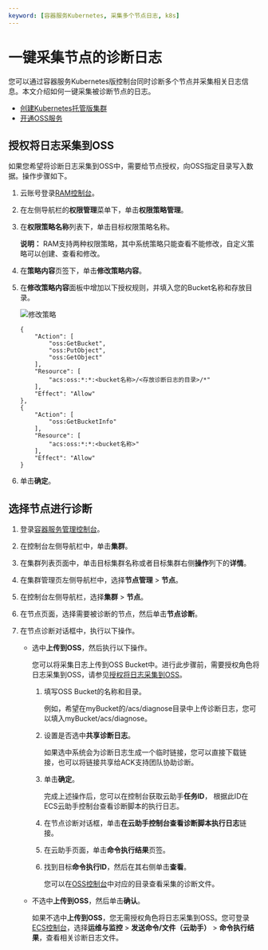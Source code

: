 ```yaml
---
keyword: [容器服务Kubernetes, 采集多个节点日志, k8s]
---
```


# 一键采集节点的诊断日志

您可以通过容器服务Kubernetes版控制台同时诊断多个节点并采集相关日志信息。本文介绍如何一键采集被诊断节点的日志。

-   [创建Kubernetes托管版集群](/intl.zh-CN/Kubernetes集群用户指南/集群管理/创建集群/创建Kubernetes托管版集群.md)
-   [开通OSS服务](/intl.zh-CN/控制台用户指南/开通OSS服务.md)

## 授权将日志采集到OSS

如果您希望将诊断日志采集到OSS中，需要给节点授权，向OSS指定目录写入数据。操作步骤如下。

1.  云账号登录[RAM控制台](https://ram.console.aliyun.com/)。

2.  在左侧导航栏的**权限管理**菜单下，单击**权限策略管理**。

3.  在**权限策略名称**列表下，单击目标权限策略名称。

    **说明：** RAM支持两种权限策略，其中系统策略只能查看不能修改，自定义策略可以创建、查看和修改。

4.  在**策略内容**页签下，单击**修改策略内容**。

5.  在**修改策略内容**面板中增加以下授权规则，并填入您的Bucket名称和存放目录。

    ![修改策略](https://static-aliyun-doc.oss-accelerate.aliyuncs.com/assets/img/zh-CN/4675659951/p127244.png)

    ```
    {
        "Action": [
            "oss:GetBucket",
            "oss:PutObject",
            "oss:GetObject"
        ],
        "Resource": [
            "acs:oss:*:*:<bucket名称>/<存放诊断日志的目录>/*"
        ],
        "Effect": "Allow"
    },
    {
        "Action": [
            "oss:GetBucketInfo"
        ],
        "Resource": [
            "acs:oss:*:*:<bucket名称>"
        ],
        "Effect": "Allow"
    }
    ```

6.  单击**确定**。


## 选择节点进行诊断

1.  登录[容器服务管理控制台](https://cs.console.aliyun.com)。

2.  在控制台左侧导航栏中，单击**集群**。

3.  在集群列表页面中，单击目标集群名称或者目标集群右侧**操作**列下的**详情**。

4.  在集群管理页左侧导航栏中，选择**节点管理** \> **节点**。

5.  在控制台左侧导航栏，选择**集群** \> **节点**。

6.  在节点页面，选择需要被诊断的节点，然后单击**节点诊断**。

7.  在节点诊断对话框中，执行以下操作。

    -   选中**上传到OSS**，然后执行以下操作。

        您可以将采集日志上传到OSS Bucket中。进行此步骤前，需要授权角色将日志采集到OSS，请参见[授权将日志采集到OSS](#section_zq3_ob1_8gb)。

        1.  填写OSS Bucket的名称和目录。

            例如，希望在myBucket的/acs/diagnose目录中上传诊断日志，您可以填入myBucket/acs/diagnose。

        2.  设置是否选中**共享诊断日志**。

            如果选中系统会为诊断日志生成一个临时链接，您可以直接下载链接，也可以将链接共享给ACK支持团队协助诊断。

        3.  单击**确定**。

            完成上述操作后，您可以在控制台获取云助手**任务ID**， 根据此ID在ECS云助手控制台查看诊断脚本的执行日志。

        4.  在节点诊断对话框，单击**在云助手控制台查看诊断脚本执行日志**链接。
        5.  在云助手页面，单击**命令执行结果**页签。
        6.  找到目标**命令执行ID**，然后在其右侧单击**查看**。

            您可以在[OSS控制台](https://partners-intl.console.aliyun.com/#/oss)中对应的目录查看采集的诊断文件。

    -   不选中**上传到OSS**，然后单击**确认**。

        如果不选中**上传到OSS**，您无需授权角色将日志采集到OSS。您可登录[ECS控制台](https;//parnters-intl.console.aliyun.com/#/ecs)，选择**运维与监控** \> **发送命令/文件（云助手）** \> **命令执行结果**，查看相关诊断日志文件。


